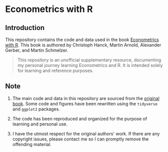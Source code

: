 # Econometrics with R

## Introduction

This repository contains the code and data used in the book [Econometrics with R](https://www.econometrics-with-r.org/). This book is authored by Christoph Hanck, Martin Arnold, Alexander Gerber, and Martin Schmelzer.

> This repository is an unofficial supplementary resource, documenting my personal journey learning Econometrics and R. It is intended solely for learning and reference purposes.

## Note

1.  The main code and data in this repository are sourced from the [original book](https://www.econometrics-with-r.org/). Some code and figures have been rewritten using the `tidyverse` and `ggplot2` packages.

2.  The code has been reproduced and organized for the purpose of learning and personal use.

3.  I have the utmost respect for the original authors' work. If there are any copyright issues, please contact me so I can promptly remove the offending material.
